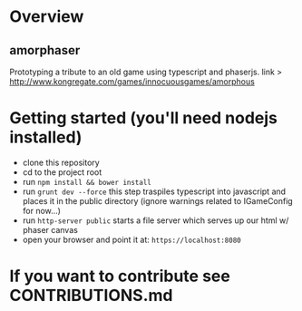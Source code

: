 # Overview
## amorphaser
Prototyping a tribute to an old game using typescript and phaserjs. link > http://www.kongregate.com/games/innocuousgames/amorphous

# Getting started (you'll need nodejs installed)
- clone this repository
- cd to the project root
- run ```npm install && bower install```
- run ```grunt dev --force``` this step traspiles typescript into javascript and places it in the public directory (ignore warnings related to IGameConfig for now...)
- run ```http-server public``` starts a file server which serves up our html w/ phaser canvas
- open your browser and point it at: ```https://localhost:8080```

# If you want to contribute see CONTRIBUTIONS.md
